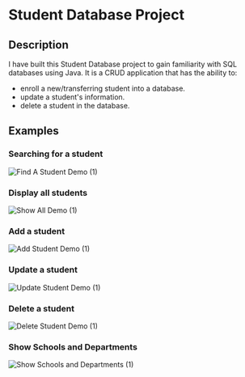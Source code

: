 # Student Database Project
## Description
I have built this Student Database project to gain familiarity with SQL databases using Java.
It is a CRUD application that has the ability to:
- enroll a new/transferring student into a database.
- update a student's information.
- delete a student in the database.

## Examples

### Searching for a student
![Find A Student Demo (1)](https://user-images.githubusercontent.com/37969271/166185931-4c5edfd8-9db0-438e-a4b7-15049b73b5ee.gif)

### Display all students
![Show All Demo (1)](https://user-images.githubusercontent.com/37969271/166186207-17cf58a4-94b8-420b-9037-7e9407ab1d7c.gif)

### Add a student
![Add Student Demo (1)](https://user-images.githubusercontent.com/37969271/166186214-6bf7ca5a-2a33-4436-8c35-8b71d3931823.gif)

### Update a student
![Update Student Demo (1)](https://user-images.githubusercontent.com/37969271/166186240-3e0999d8-07bd-4305-9e98-eff037cd9ec0.gif)

### Delete a student
![Delete Student Demo (1)](https://user-images.githubusercontent.com/37969271/166186264-73305c19-2458-40a7-9438-b28547273480.gif)

### Show Schools and Departments
![Show Schools and Departments (1)](https://user-images.githubusercontent.com/37969271/166186275-de771258-1157-4d77-b1a4-40f907a8e245.gif)
